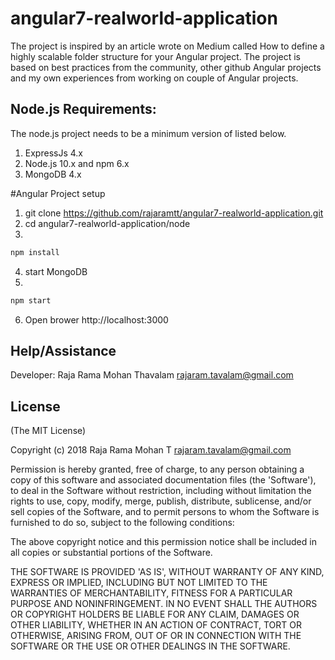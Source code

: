
# angular7-realworld-application

The project is inspired by an article  wrote on Medium called How to define a highly scalable folder structure for your Angular project. The project is based on best practices from the community, other github Angular projects and my own experiences from working on couple of Angular projects.


## Node.js Requirements:

The node.js project needs to be a minimum version of listed below.

1. ExpressJs 4.x 
2. Node.js 10.x and npm 6.x
3. MongoDB 4.x

#Angular Project setup

1. git clone https://github.com/rajaramtt/angular7-realworld-application.git
2. cd angular7-realworld-application/node
3. 
```sh
npm install
```
4. start MongoDB
5. 
```sh
npm start
```
6. Open brower http://localhost:3000

## Help/Assistance

Developer: Raja Rama Mohan Thavalam <rajaram.tavalam@gmail.com> 


## License


(The MIT License)

Copyright (c) 2018 Raja Rama Mohan T <rajaram.tavalam@gmail.com>

Permission is hereby granted, free of charge, to any person obtaining
a copy of this software and associated documentation files (the
'Software'), to deal in the Software without restriction, including
without limitation the rights to use, copy, modify, merge, publish,
distribute, sublicense, and/or sell copies of the Software, and to
permit persons to whom the Software is furnished to do so, subject to
the following conditions:

The above copyright notice and this permission notice shall be
included in all copies or substantial portions of the Software.

THE SOFTWARE IS PROVIDED 'AS IS', WITHOUT WARRANTY OF ANY KIND,
EXPRESS OR IMPLIED, INCLUDING BUT NOT LIMITED TO THE WARRANTIES OF
MERCHANTABILITY, FITNESS FOR A PARTICULAR PURPOSE AND NONINFRINGEMENT.
IN NO EVENT SHALL THE AUTHORS OR COPYRIGHT HOLDERS BE LIABLE FOR ANY
CLAIM, DAMAGES OR OTHER LIABILITY, WHETHER IN AN ACTION OF CONTRACT,
TORT OR OTHERWISE, ARISING FROM, OUT OF OR IN CONNECTION WITH THE
SOFTWARE OR THE USE OR OTHER DEALINGS IN THE SOFTWARE.